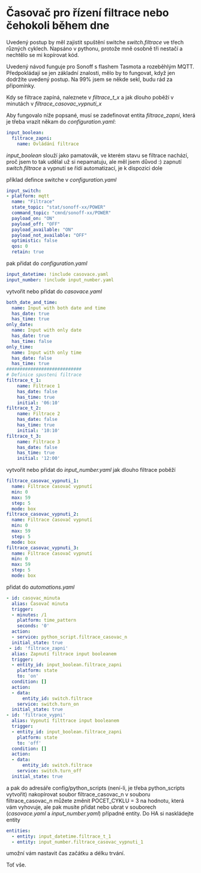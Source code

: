 # Časovač pro řízení filtrace nebo čehokoli během dne
Uvedený postup by měl zajistit spuštění switche *switch.filtrace* ve třech různých cyklech. Napsáno v pythonu, protože mně osobně tři nestačí a nechtělo se mi kopírovat kód.

Uvedený návod funguje pro Sonoff s flashem Tasmota a rozeběhlým MQTT. Předpokládají se jen základní znalosti, mělo by to fungovat, když jen dodržíte uvedený postup. Na 99% jsem se někde sekl, budu rád za připomínky.

Kdy se filtrace zapíná, naleznete v *filtrace_t_x* a jak dlouho poběží v minutách v *filtrace_casovac_vypnuti_x*

Aby fungovalo níže popsané, musí se zadefinovat entita *filtrace_zapni*, která je třeba vrazit někam do *configuration.yaml*:

```yaml
input_boolean:
  filtrace_zapni:
    name: Ovládání filtrace
``` 
*input_boolean* slouží jako pamatovák, ve kterém stavu se filtrace nachází, proč jsem to tak udělal už si nepamatuju, ale měl jsem důvod :)
zapnutí *switch.filtrace* a vypnutí se řídí automatizací, je k dispozici dole

příklad defince switche v *configuration.yaml*
```yaml
input_switch: 
- platform: mqtt
  name: "Filtrace"
  state_topic: "stat/sonoff-xx/POWER"
  command_topic: "cmnd/sonoff-xx/POWER"
  payload_on: "ON"
  payload_off: "OFF"
  payload_available: "ON"
  payload_not_available: "OFF"
  optimistic: false
  qos: 0
  retain: true
``` 

pak přidat do *configuration.yaml*
```yaml
input_datetime: !include casovace.yaml 
input_number: !include input_number.yaml  
```
vytvořit nebo přidat do *casovace.yaml*
```yaml
both_date_and_time:
  name: Input with both date and time
  has_date: true
  has_time: true
only_date:
  name: Input with only date
  has_date: true
  has_time: false
only_time:
  name: Input with only time
  has_date: false
  has_time: true
############################
# Definice spusteni filtrace
filtrace_t_1:
    name: Filtrace 1
    has_date: false
    has_time: true
    initial: '06:10'
filtrace_t_2:
    name: Filtrace 2
    has_date: false
    has_time: true
    initial: '10:10'
filtrace_t_3:
    name: Filtrace 3
    has_date: false
    has_time: true
    initial: '12:00'
```
vytvořit nebo přidat do *input_number.yaml* jak dlouho filtrace poběží
```yaml
filtrace_casovac_vypnuti_1:
  name: Filtrace časovač vypnutí
  min: 0
  max: 59
  step: 5
  mode: box
filtrace_casovac_vypnuti_2:
  name: Filtrace časovač vypnutí
  min: 0
  max: 59
  step: 5
  mode: box
filtrace_casovac_vypnuti_3:
  name: Filtrace časovač vypnutí
  min: 0
  max: 59
  step: 5
  mode: box
```  
přidat do *automations.yaml*
```yaml
- id: casovac_minuta
  alias: Časovač minuta
  trigger:
  - minutes: /1
    platform: time_pattern
    seconds: '0'
  action:
  - service: python_script.filtrace_casovac_n
  initial_state: true
 - id: 'filtrace_zapni'
  alias: Zapnutí filtrace input booleanem
  trigger:
  - entity_id: input_boolean.filtrace_zapni
    platform: state
    to: 'on'
  condition: []
  action:
  - data:
      entity_id: switch.filtrace
    service: switch.turn_on
  initial_state: true
- id: 'filtrace_vypni'
  alias: Vypnutí filttrace input booleanem
  trigger:
  - entity_id: input_boolean.filtrace_zapni
    platform: state
    to: 'off'
  condition: []
  action:
  - data:
      entity_id: switch.filtrace
    service: switch.turn_off
  initial_state: true
```
a pak do adresáře config/python_scripts (není-li, je třeba python_scripts vytvořit) nakopírovat soubor filtrace_casovac_n
v souboru filtrace_casovac_n můžete změnit POCET_CYKLU = 3 na hodnotu, která vám vyhovuje, ale pak musíte přidat nebo ubrat v souborech
(*casovace.yaml* a *input_number.yaml*) případné entity.
Do HA si naskládejte entity 

```yaml
entities:
  - entity: input_datetime.filtrace_t_1
  - entity: input_number.filtrace_casovac_vypnuti_1
```
umožní vám nastavit čas začátku a délku trvání.

Toť vše.
